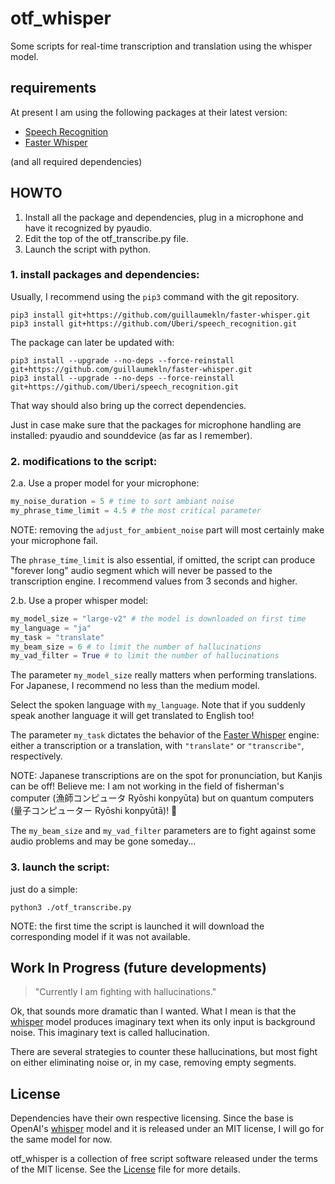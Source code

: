 # otf_whisper
Some scripts for real-time transcription and translation using the whisper model.

## requirements
At present I am using the following packages at their latest version:

* [Speech Recognition](https://github.com/Uberi/speech_recognition) 
* [Faster Whisper](https://github.com/guillaumekln/faster-whisper)

(and all required dependencies)

## HOWTO

1. Install all the package and dependencies, plug in a microphone and have it recognized by pyaudio.
2. Edit the top of the otf_transcribe.py file.
3. Launch the script with python.

### 1. install packages and dependencies:

Usually, I recommend using the `pip3` command with the git repository.
```
pip3 install git+https://github.com/guillaumekln/faster-whisper.git
pip3 install git+https://github.com/Uberi/speech_recognition.git
```
The package can later be updated with:
```
pip3 install --upgrade --no-deps --force-reinstall git+https://github.com/guillaumekln/faster-whisper.git
pip3 install --upgrade --no-deps --force-reinstall git+https://github.com/Uberi/speech_recognition.git
```
That way should also bring up the correct dependencies.

Just in case make sure that the packages for microphone handling are installed: pyaudio and sounddevice (as far as I remember).


### 2. modifications to the script:

2.a. Use a proper model for your microphone:
```python
my_noise_duration = 5 # time to sort ambiant noise
my_phrase_time_limit = 4.5 # the most critical parameter
```
NOTE: removing the `adjust_for_ambient_noise` part will most certainly make your microphone fail.

The `phrase_time_limit` is also essential, if omitted, the script can produce "forever long" audio segment which will never be passed to the transcription engine. I recommend values from 3 seconds and higher.

2.b. Use a proper whisper model:
```python
my_model_size = "large-v2" # the model is downloaded on first time
my_language = "ja"
my_task = "translate"
my_beam_size = 6 # to limit the number of hallucinations
my_vad_filter = True # to limit the number of hallucinations
```
The parameter `my_model_size` really matters when performing translations. For Japanese, I recommend no less than the medium model.

Select the spoken language with `my_language`. Note that if you suddenly speak another language it will get translated to English too!

The parameter `my_task` dictates the behavior of the [Faster Whisper](https://github.com/guillaumekln/faster-whisper) engine: either a transcription or a translation, with `"translate"` or `"transcribe"`, respectively.

NOTE: Japanese transcriptions are on the spot for pronunciation, but Kanjis can be off! Believe me: I am not working in the field of fisherman's computer (漁師コンピュータ Ryōshi konpyūta) but on quantum computers (量子コンピューター Ryōshi konpyūtā)! :rofl:

The `my_beam_size` and `my_vad_filter` parameters are to fight against some audio problems and may be gone someday...

### 3. launch the script:

just do a simple:
```
python3 ./otf_transcribe.py
```

NOTE: the first time the script is launched it will download the corresponding model if it was not available.


## Work In Progress (future developments)

> "Currently I am fighting with hallucinations."

Ok, that sounds more dramatic than I wanted. What I mean is that the [whisper](https://github.com/openai/whisper) model produces imaginary text when its only input is background noise. This imaginary text is called hallucination.

There are several strategies to counter these hallucinations, but most fight on either eliminating noise or, in my case, removing empty segments.


## License

Dependencies have their own respective licensing.
Since the base is OpenAI's [whisper](https://github.com/openai/whisper) model and it is released under an MIT license, I will go for the same model for now.

otf_whisper is a collection of free script software released under the terms of the MIT license.
See the [License](LICENSE) file for more details.


